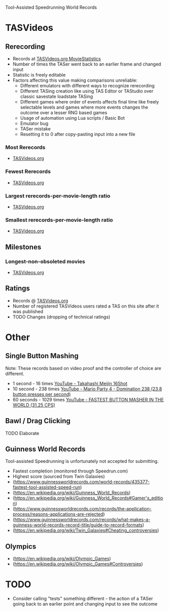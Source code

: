 Tool-Assisted Speedrunning World Records 

# TASVideos

## Rerecording
- Records at [TASVideos.org MovieStatistics](https://tasvideos.org/MovieStatistics)
- Number of times the TASer went back to an earlier frame and changed input
- Statistic is freely editable
- Factors affecting this value making comparisons unreliable:
  - Different emulators with different ways to recognize rerecording
  - Different TASing creation like using TAS Editor or TAStudio over classic savestate loadstate TASing
  - Different games where order of events affects final time like freely selectable levels and games where more events changes the outcome over a lesser RNG based games
  - Usage of automation using Lua scripts / Basic Bot
  - Emulator bug
  - TASer mistake
  - Resetting it to 0 after copy-pasting input into a new file

### Most Rerecords
- [TASVideos.org ](https://tasvideos.org/MovieStatistics#MostRerecords)

### Fewest Rerecords
- [TASVideos.org ](https://tasvideos.org/MovieStatistics#FewestRerecords)

### Largest rerecords-per-movie-length ratio 
- [TASVideos.org ](https://tasvideos.org/MovieStatistics#LargestRerecordsPerMovieLengthRatio)

### Smallest rerecords-per-movie-length ratio 
- [TASVideos.org ](https://tasvideos.org/MovieStatistics#SmallestRerecordsPerMovieLengthRatio)

## Milestones

### Longest-non-obsoleted movies 
- [TASVideos.org ](https://tasvideos.org/MovieStatistics#LongestNonObsoletedMovies)

## Ratings
- Records @ [TASVideos.org ](https://tasvideos.org/MovieStatistics#RatingData)
- Number of registered TASVideos users rated a TAS on this site after it was published 
- TODO Changes (dropping of technical ratings)

# Other

## Single Button Mashing
Note: These records based on video proof and the controller of choice are different.
- 1 second - 16 times [YouTube - Takahashi Meijin 16Shot](https://www.youtube.com/watch?v=oJ4lmAFB7d4)
- 10 second - 238 times [YouTube - Mario Party 4 - Domination 238 (23.8 button presses per second)](https://www.youtube.com/watch?v=kO_VtgTSgJ8)
- 60 seconds - 1029 times [YouTube - FASTEST BUTTON MASHER IN THE WORLD (31.25 CPS)](https://www.youtube.com/watch?v=HlnIKKo9nRY)

## Bawl / Drag Clicking
TODO Elaborate

## Guinness World Records
Tool-assisted Speedrunning is unfortunately not accepted for submitting.

- Fastest completion (monitored through Speedrun.com)
- Highest score (sourced from Twin Galaxies)
- (https://www.guinnessworldrecords.com/world-records/435377-fastest-tool-assisted-speed-run)
- (https://en.wikipedia.org/wiki/Guinness_World_Records)
- (https://en.wikipedia.org/wiki/Guinness_World_Records#Gamer's_edition)
- (https://www.guinnessworldrecords.com/records/the-application-process/reasons-applications-are-rejected)
- (https://www.guinnessworldrecords.com/records/what-makes-a-guinness-world-records-record-title/guide-to-record-formats)
- (https://en.wikipedia.org/wiki/Twin_Galaxies#Cheating_controversies)

## Olympics
- (https://en.wikipedia.org/wiki/Olympic_Games)
- (https://en.wikipedia.org/wiki/Olympic_Games#Controversies)

# TODO
- Consider calling "tests" something different - the action of a TASer going back to an earlier point and changing input to see the outcome
